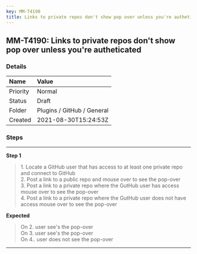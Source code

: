 ```yaml
---
key: MM-T4190
title: Links to private repos don't show pop over unless you're autheticated
---
```


## MM-T4190: Links to private repos don't show pop over unless you're autheticated

### Details

| Name     | Value                      |
| :------- | :------------------------- |
| Priority | Normal                     |
| Status   | Draft                      |
| Folder   | Plugins / GitHub / General |
| Created  | 2021-08-30T15:24:53Z       |

### Steps

<hr/>

**Step 1**

> <article>1. Locate a GitHub user that has access to at least one private repo and connect to GitHub<br />2. Post a link to a public repo and mouse over to see the pop-over<br />3. Post a link to a private repo where the GutHub user has access mouse over to see the pop-over<br />4. Post a link to a private repo where the GutHub user does not have access mouse over to see the pop-over</article>

**Expected**

> <article>On 2. user see's the pop-over<br />On 3. user see's the pop-over<br />On 4.. user does not see the pop-over</article>

<hr/>
